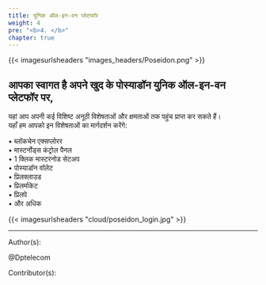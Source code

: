 ```yaml
---
title: युनिक ऑल-इन-वन प्लेटफॉर
weight: 4
pre: "<b>4. </b>"
chapter: true
---
```


{{< imagesurlsheaders "images_headers/Poseidon.png"  >}}



## आपका स्वागत है अपने खुद के पोस्याडॉन युनिक ऑल-इन-वन प्लेटफॉर पर,    
यहां आप अपनी कई विशिष्ट अनूठी विशेषताओं और क्षमताओं तक पहुंच प्राप्त कर सकते हैं।  
यहाँ हम आपको इन विशेषताओं का मार्गदर्शन करेंगे:  

• ब्लॉकचेन एक्सप्लोरर  
• मास्टर्नोड्स कंट्रोल पैनल  
• 1 क्लिक मास्टरनोड सेटअप  
• पोस्याडॉन वॉलेट    
• प्रिलक्लाउड  
• प्रिलर्माकेट  
• प्रिलपे   
• और अधिक

{{< imagesurlsheaders "cloud/poseidon_login.jpg"  >}}













---
Author(s):


@Dptelecom


Contributor(s):
